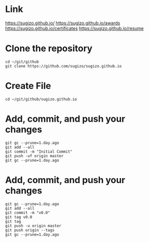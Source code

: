 # Link
https://sugizo.github.io/
https://sugizo.github.io/awards
https://sugizo.github.io/certificates
https://sugizo.github.io/resume

# Clone the repository
	cd ~/git/github
	git clone https://github.com/sugizo/sugizo.github.io

# Create File
	cd ~/git/github/sugizo.github.io

# Add, commit, and push your changes
	git gc --prune=1.day.ago
	git add --all
	git commit -m "Initial Commit"
	git push -uf origin master
	git gc --prune=1.day.ago

# Add, commit, and push your changes
	git gc --prune=1.day.ago
	git add --all
	git commit -m "v0.0"
	git tag v0.0
	git tag
	git push -u origin master
	git push origin --tags
	git gc --prune=1.day.ago

